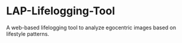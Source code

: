 # LAP-Lifelogging-Tool
A web-based lifelogging tool to analyze egocentric images based on lifestyle patterns.
